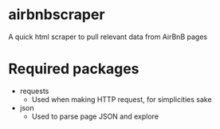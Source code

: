 # airbnbscraper
A quick html scraper to pull relevant data from AirBnB pages

# Required packages
* requests
  * Used when making HTTP request, for simplicities sake
* json
  * Used to parse page JSON and explore

